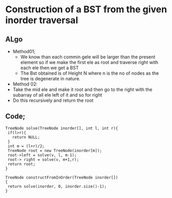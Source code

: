 # Construction of a BST from the given inorder traversal
## ALgo 
* Method01;
  * We know than each commin gele will be larger than the present element so if we make the first ele as root and traverse right with each ele then we get a BST
  * The Bst obtained is of Height N where n is the no of nodes as the tree is degenerate in nature.
 * Method 02:
  * Take the mid ele and make it root and then go to the right with the subarray of all ele left of it and so for right 
  * Do this recursively and return the root
 ## Code;
 ```
 TreeNode solve(TreeNode inorder[], int l, int r){
  if(l>r){
    return NULL;
  }
  int m = (l+r)/2;
  TreeNode root = new TreeNode(inorder[m]);
  root->left = solve(v, l, m-1);
  root-> right = solve(v, m+1,r);
  return root;
}

TreeNode constructFromInOrder(TreeNode inorder[])
{
  return solve(inorder, 0, inorder.size()-1);
}
 ```
